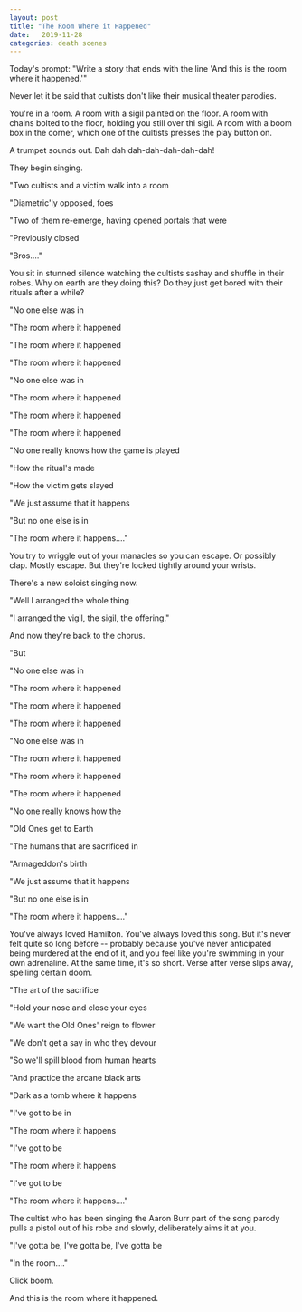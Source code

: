 ```yaml
---
layout: post
title: "The Room Where it Happened"
date:   2019-11-28
categories: death scenes
---
```

Today's prompt: "Write a story that ends with the line 'And this is the room where it happened.'"

Never let it be said that cultists don't like their musical theater parodies.

You're in a room. A room with a sigil painted on the floor. A room with chains bolted to the floor, holding you still over thi sigil. A room with a boom box in the corner, which one of the cultists presses the play button on.

A trumpet sounds out. Dah dah dah-dah-dah-dah-dah!

They begin singing.

"Two cultists and a victim walk into a room

"Diametric'ly opposed, foes

"Two of them re-emerge, having opened portals that were 

"Previously closed

"Bros...."

You sit in stunned silence watching the cultists sashay and shuffle in their robes. Why on earth are they doing this? Do they just get bored with their rituals after a while?

"No one else was in 

"The room where it happened

"The room where it happened

"The room where it happened

"No one else was in 

"The room where it happened

"The room where it happened

"The room where it happened

"No one really knows how the game is played

"How the ritual's made

"How the victim gets slayed

"We just assume that it happens

"But no one else is in

"The room where it happens...."

You try to wriggle out of your manacles so you can escape. Or possibly clap. Mostly escape. But they're locked tightly around your wrists.

There's a new soloist singing now.

"Well I arranged the whole thing

"I arranged the vigil, the sigil, the offering."

And now they're back to the chorus.

"But

"No one else was in 

"The room where it happened

"The room where it happened

"The room where it happened

"No one else was in

"The room where it happened

"The room where it happened

"The room where it happened

"No one really knows how the

"Old Ones get to Earth

"The humans that are sacrificed in

"Armageddon's birth

"We just assume that it happens

"But no one else is in

"The room where it happens...."

You've always loved Hamilton. You've always loved this song. But it's never felt quite so long before -- probably because you've never anticipated being murdered at the end of it, and you feel like you're swimming in your own adrenaline. At the same time, it's so short. Verse after verse slips away, spelling certain doom.

"The art of the sacrifice

"Hold your nose and close your eyes

"We want the Old Ones' reign to flower

"We don't get a say in who they devour

"So we'll spill blood from human hearts

"And practice the arcane black arts

"Dark as a tomb where it happens

"I've got to be in 

"The room where it happens

"I've got to be

"The room where it happens

"I've got to be

"The room where it happens...."

The cultist who has been singing the Aaron Burr part of the song parody pulls a pistol out of his robe and slowly, deliberately aims it at you.

"I've gotta be, I've gotta be, I've gotta be

"In the room...."

Click boom.

And this is the room where it happened.
